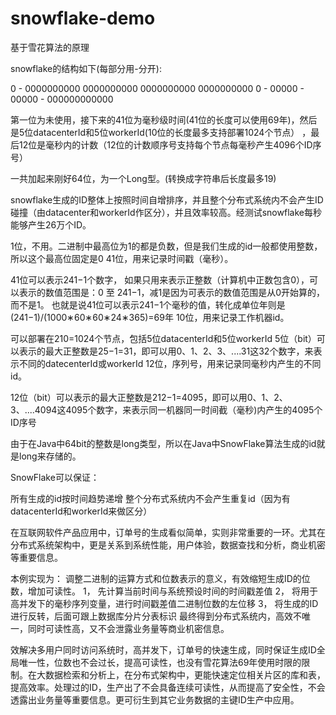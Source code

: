 # snowflake-demo

基于雪花算法的原理

snowflake的结构如下(每部分用-分开):

0 - 0000000000 0000000000 0000000000 0000000000 0 - 00000 - 00000 - 000000000000

第一位为未使用，接下来的41位为毫秒级时间(41位的长度可以使用69年)，然后是5位datacenterId和5位workerId(10位的长度最多支持部署1024个节点） ，最后12位是毫秒内的计数（12位的计数顺序号支持每个节点每毫秒产生4096个ID序号）

一共加起来刚好64位，为一个Long型。(转换成字符串后长度最多19)

snowflake生成的ID整体上按照时间自增排序，并且整个分布式系统内不会产生ID碰撞（由datacenter和workerId作区分），并且效率较高。经测试snowflake每秒能够产生26万个ID。

1位，不用。二进制中最高位为1的都是负数，但是我们生成的id一般都使用整数，所以这个最高位固定是0
41位，用来记录时间戳（毫秒）。

41位可以表示241−1个数字，
如果只用来表示正整数（计算机中正数包含0），可以表示的数值范围是：0 至 241−1，减1是因为可表示的数值范围是从0开始算的，而不是1。
也就是说41位可以表示241−1个毫秒的值，转化成单位年则是(241−1)/(1000∗60∗60∗24∗365)=69年
10位，用来记录工作机器id。

可以部署在210=1024个节点，包括5位datacenterId和5位workerId
5位（bit）可以表示的最大正整数是25−1=31，即可以用0、1、2、3、....31这32个数字，来表示不同的datecenterId或workerId
12位，序列号，用来记录同毫秒内产生的不同id。

12位（bit）可以表示的最大正整数是212−1=4095，即可以用0、1、2、3、....4094这4095个数字，来表示同一机器同一时间截（毫秒)内产生的4095个ID序号

由于在Java中64bit的整数是long类型，所以在Java中SnowFlake算法生成的id就是long来存储的。

SnowFlake可以保证：

所有生成的id按时间趋势递增
整个分布式系统内不会产生重复id（因为有datacenterId和workerId来做区分）



在互联网软件产品应用中，订单号的生成看似简单，实则非常重要的一环。尤其在分布式系统架构中，更是关系到系统性能，用户体验，数据查找和分析，商业机密等重要信息。

本例实现为：
调整二进制的运算方式和位数表示的意义，有效缩短生成ID的位数，增加可读性。
1，	先计算当前时间与系统预设时间的时间戳差值
2，	将用于高并发下的毫秒序列变量，进行时间戳差值二进制位数的左位移
3，	将生成的ID进行反转，后面可跟上数据库分片分表标识
最终得到分布式系统内，高效不唯一，同时可读性高，又不会泄露业务量等商业机密信息。

效解决多用户同时访问系统时，高并发下，订单号的快速生成，同时保证生成ID全局唯一性，位数也不会过长，提高可读性，也没有雪花算法69年使用时限的限制。在大数据检索和分析上，在分布式架构中，更能快速定位相关片区的库和表，提高效率。处理过的ID，生产出了不会具备连续可读性，从而提高了安全性，不会透露出业务量等重要信息。更可衍生到其它业务数据的主键ID生产中应用。
